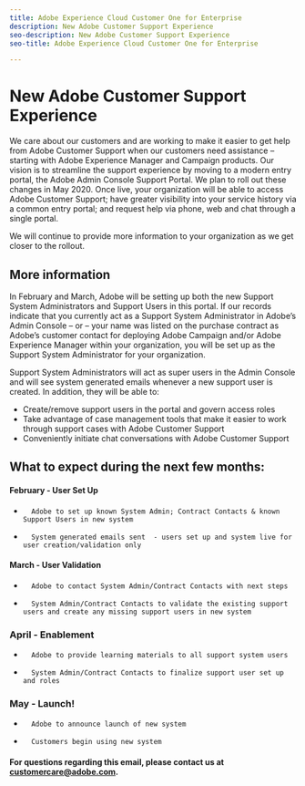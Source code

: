```yaml
---
title: Adobe Experience Cloud Customer One for Enterprise
description: New Adobe Customer Support Experience
seo-description: New Adobe Customer Support Experience
seo-title: Adobe Experience Cloud Customer One for Enterprise

---
```


# New Adobe Customer Support Experience

We care about our customers and are working to make it easier to get help from Adobe Customer Support when our customers need assistance – starting with Adobe Experience Manager and Campaign products. Our vision is to streamline the support experience by moving to a modern entry portal, the Adobe Admin Console Support Portal. We plan to roll out these changes in May 2020.  Once live, your organization will be able to access Adobe Customer Support; have greater visibility into your service history via a common entry portal; and request help via phone, web and chat through a single portal.

We will continue to provide more information to your organization as we get closer to the rollout.  

## More information 

In February and March, Adobe will be setting up both the new Support System Administrators and Support Users in this portal.  If our records indicate that you currently act as a Support System Administrator in Adobe’s Admin Console – or – your name was listed on the purchase contract as Adobe’s customer contact for deploying Adobe Campaign and/or Adobe Experience Manager within your organization, you will be set up as the Support System Administrator for your organization.

Support System Administrators will act as super users in the Admin Console and will see system generated emails whenever a new support user is created.  In addition, they will be able to:

*	Create/remove support users in the portal and govern access roles
*	Take advantage of case management tools that make it easier to work through support cases with Adobe Customer Support 
*	Conveniently initiate chat conversations with Adobe Customer Support  

## What to expect during the next few months:
#### February - User Set Up
*       Adobe to set up known System Admin; Contract Contacts & known Support Users in new system
*       System generated emails sent  - users set up and system live for user creation/validation only

#### March - User Validation
*       Adobe to contact System Admin/Contract Contacts with next steps
*       System Admin/Contract Contacts to validate the existing support users and create any missing support users in new system

### April - Enablement
*       Adobe to provide learning materials to all support system users
*       System Admin/Contract Contacts to finalize support user set up and roles 
					
### May - Launch!
*       Adobe to announce launch of new system 
*       Customers begin using new system 
					
#### For questions regarding this email, please contact us at customercare@adobe.com. 
